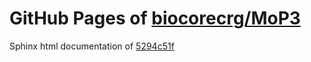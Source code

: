 GitHub Pages of [biocorecrg/MoP3](https://github.com/biocorecrg/MoP3.git)
===
Sphinx html documentation of [5294c51f](https://github.com/biocorecrg/MoP3/tree/5294c51f56f146339ab255ff7aab3805857b2e96)
